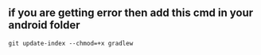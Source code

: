 ## if you are getting error then add this cmd in your android folder

```
git update-index --chmod=+x gradlew
```

